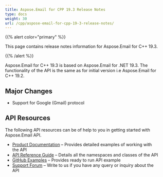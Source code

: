 ```yaml
---
title: Aspose.Email for CPP 19.3 Release Notes
type: docs
weight: 30
url: /cpp/aspose-email-for-cpp-19-3-release-notes/
---
```


{{% alert color="primary" %}} 

This page contains release notes information for Aspose.Email for C++ 19.3.

{{% /alert %}} 

Aspose.Email for C++ 19.3 is based on Aspose.Email for .NET 19.3. The functionality of the API is the same as for initial version i.e Aspose.Email for C++ 19.2.
## **Major Changes**
- Support for Google (Gmail) protocol
## **API Resources**
The following API resources can be of help to you in getting started with Aspose.Email API.

- [Product Documentation](/email/cpp/home/) – Provides detailed examples of working with the API
- [API Reference Guide](https://www.aspose.com/api/cpp/email) – Details all the namespaces and classes of the API
- [GitHub Examples](https://github.com/aspose-email/Aspose.Email-for-C) – Provides ready to run API example
- [Support Forum](https://forum.aspose.com/c/email) – Write to us if you have any query or inquiry about the API
